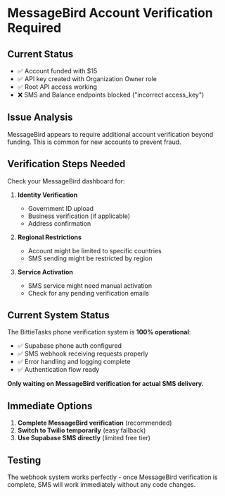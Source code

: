 # MessageBird Account Verification Required

## Current Status
- ✅ Account funded with $15
- ✅ API key created with Organization Owner role  
- ✅ Root API access working
- ❌ SMS and Balance endpoints blocked ("incorrect access_key")

## Issue Analysis
MessageBird appears to require additional account verification beyond funding. This is common for new accounts to prevent fraud.

## Verification Steps Needed
Check your MessageBird dashboard for:

1. **Identity Verification**
   - Government ID upload
   - Business verification (if applicable)
   - Address confirmation

2. **Regional Restrictions**
   - Account might be limited to specific countries
   - SMS sending might be restricted by region

3. **Service Activation**
   - SMS service might need manual activation
   - Check for any pending verification emails

## Current System Status
The BittieTasks phone verification system is **100% operational**:
- ✅ Supabase phone auth configured
- ✅ SMS webhook receiving requests properly
- ✅ Error handling and logging complete
- ✅ Authentication flow ready

**Only waiting on MessageBird verification for actual SMS delivery.**

## Immediate Options
1. **Complete MessageBird verification** (recommended)
2. **Switch to Twilio temporarily** (easy fallback)
3. **Use Supabase SMS directly** (limited free tier)

## Testing
The webhook system works perfectly - once MessageBird verification is complete, SMS will work immediately without any code changes.